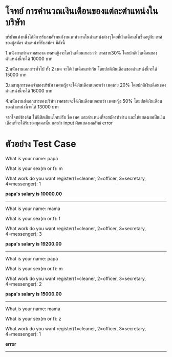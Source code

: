 # โจทย์ การคำนวณเงินเดือนของแต่ละตำแหน่งในบริษัท

 บริษัทแห่งหนึ่งได้มีการรับสมคัรพนกังานเขาทำงานในตำแหน่งต่างๆโดยที่เงินเดือนนั้นขึ้นอยู่กับ เพศของผู้สมัคร
 ตำแหน่งที่รับสมัคร มีดังนี้

1.พนังงานทำความสะอาด เพศหญิงจะไดเงินเดือนเยอะกว่า เพศชาย30% โดยปกติเงินเดือนของตำแหน่งนี้จะได้ 10000 บาท

2.พนักงานเอกสารทั่วไป ทั้ง 2 เพศ จะได้เงินเดือนเท่ากัน โดยปกติเงินเดือนของตำแหน่งนี้จะได้ 15000 บาท

3.เลขานุการของเจ้าของบริษัท เพศหญิงจะได้เงินเดือนเยอะกว่า เพศชาย 20% โดยปกติเงินเดือนของตำแหน่งนี้จะได้ 16000 บาท

4.พนักงานส่งเอกสารของบริษัท เพศชายจะได้เงินเดือนเยอะกว่า เพศหญิง 50% โดยปกติเงินเดือนของตำแหน่งนี้จะได้ 13000 บาท

จากโจทย์ข้างต้น ให้นิสิตเขียนโจทย์รับ ชื่อ เพศ และตำแหน่งที่จะสมัครทำงําน และให้แสดงผลเป็นเงินเดือนที่จะได้รับของบุคคลนั้น 
และถ้า input ผิดแสดงผลลัพธ์ error

# ตัวอย่าง Test Case

What is your name: papa

What is your sex(m or f): m

What work do you want register(1=cleaner, 2=officer, 3=secretary,
4=messenger): 1

**papa's salary is 10000.00**

----
What is your name: mama

What is your sex(m or f): f

What work do you want register(1=cleaner, 2=officer, 3=secretary,
4=messenger): 3

**papa's salary is 19200.00**

----
What is your name: papa

What is your sex(m or f): m

What work do you want register(1=cleaner, 2=officer, 3=secretary,
4=messenger): 2

**papa's salary is 15000.00**

----
What is your name: mama

What is your sex(m or f): z

What work do you want register(1=cleaner, 2=officer, 3=secretary,
4=messenger): 1

**error**

----